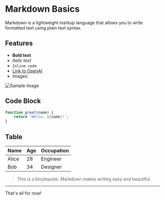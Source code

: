 # Markdown Basics

Markdown is a lightweight markup language that allows you to write formatted text using plain text syntax.

## Features

- **Bold text**
- *Italic text*
- `Inline code`
- [Link to OpenAI](https://openai.com)
- Images:

![Sample Image](https://images.unsplash.com/photo-1579353977828-2a4eab540b9a)

## Code Block

```javascript
function greet(name) {
    return `Hello, ${name}!`;
}
```

## Table

| Name     | Age | Occupation     |
|----------|-----|----------------|
| Alice    | 28  | Engineer       |
| Bob      | 34  | Designer       |

> This is a blockquote. Markdown makes writing easy and beautiful.

---

That's all for now!
